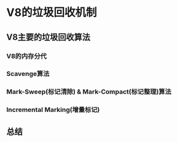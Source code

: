 # V8的垃圾回收机制

## V8主要的垃圾回收算法

### V8的内存分代


### Scavenge算法



### Mark-Sweep(标记清除) & Mark-Compact(标记整理)算法


### Incremental Marking(增量标记)



## 总结